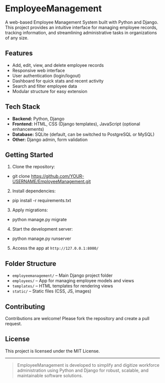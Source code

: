 # EmployeeManagement

A web-based Employee Management System built with Python and Django. This project provides an intuitive interface for managing employee records, tracking information, and streamlining administrative tasks in organizations of any size.

## Features

- Add, edit, view, and delete employee records
- Responsive web interface
- User authentication (login/logout)
- Dashboard for quick stats and recent activity
- Search and filter employee data
- Modular structure for easy extension

## Tech Stack

- **Backend:** Python, Django
- **Frontend:** HTML, CSS (Django templates), JavaScript (optional enhancements)
- **Database:** SQLite (default, can be switched to PostgreSQL or MySQL)
- **Other:** Django admin, form validation

## Getting Started

1. Clone the repository:

- git clone https://github.com/YOUR-USERNAME/EmployeeManagement.git

2. Install dependencies:

- pip install -r requirements.txt

3. Apply migrations:

- python manage.py migrate

4. Start the development server:

- python manage.py runserver


5. Access the app at `http://127.0.0.1:8000/`

## Folder Structure

- `employeemanagement/` – Main Django project folder
- `employees/` – App for managing employee models and views
- `templates/` – HTML templates for rendering views
- `static/` – Static files (CSS, JS, images)

## Contributing

Contributions are welcome! Please fork the repository and create a pull request.

## License

This project is licensed under the MIT License.

---

> EmployeeManagement is developed to simplify and digitize workforce administration using Python and Django for robust, scalable, and maintainable software solutions.

